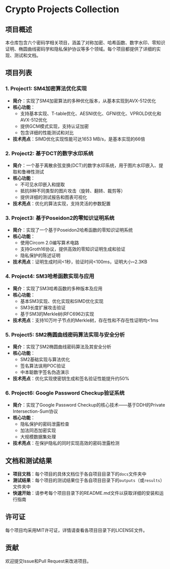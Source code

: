 # Crypto Projects Collection

## 项目概述

本仓库包含六个密码学相关项目，涵盖了对称加密、哈希函数、数字水印、零知识证明、椭圆曲线密码学和隐私保护协议等多个领域。每个项目都提供了详细的实现、测试和文档。

## 项目列表

### 1. Project1: SM4加密算法优化实现
- **简介**：实现了SM4加密算法的多种优化版本，从基本实现到AVX-512优化
- **核心功能**：
  - 支持基本实现、T-table优化、AESNI优化、GFNI优化、VPROLD优化和AVX-512优化
  - 提供GCM模式实现，支持认证加密
  - 包含详细的性能测试和对比
- **技术亮点**：SIMD优化实现性能可达1653 MB/s，是基本实现的66倍

### 2. Project2: 基于DCT的数字水印系统
- **简介**：一个基于离散余弦变换(DCT)的数字水印系统，用于图片水印嵌入、提取和鲁棒性测试
- **核心功能**：
  - 不可见水印嵌入和提取
  - 抵抗8种不同类型的图片攻击（旋转、翻转、裁剪等）
  - 提供详细的测试报告和图表可视化
- **技术亮点**：优化的算法实现，支持灵活的参数配置

### 3. Project3: 基于Poseidon2的零知识证明系统
- **简介**：实现了一个基于Poseidon2哈希函数的零知识证明系统
- **核心功能**：
  - 使用Circom 2.0编写算术电路
  - 支持Groth16协议，提供高效的零知识证明生成和验证
  - 隐私保护的陈述证明
- **技术亮点**：证明生成时间<1秒，验证时间<100ms，证明大小~2.3KB

### 4. Project4: SM3哈希函数实现与应用
- **简介**：实现了SM3哈希函数的多种版本及应用
- **核心功能**：
  - 基本SM3实现、优化实现和SIMD优化实现
  - SM3长度扩展攻击验证
  - 基于SM3的Merkle树(RFC6962)实现
- **技术亮点**：支持10万叶子节点的Merkle树，存在性和不存在性证明均<1ms

### 5. Project5: SM2椭圆曲线密码算法实现与安全分析
- **简介**：实现了SM2椭圆曲线密码算法及其安全分析
- **核心功能**：
  - SM2基础实现与算法优化
  - 签名算法误用POC验证
  - 中本聪数字签名伪造演示
- **技术亮点**：优化实现使密钥生成和签名验证性能提升约50%

### 6. Project6: Google Password Checkup验证系统
- **简介**：实现了Google Password Checkup的核心技术——基于DDH的Private Intersection-Sum协议
- **核心功能**：
  - 隐私保护的密码泄露检查
  - 加法同态加密实现
  - 大规模数据集处理
- **技术亮点**：在保护隐私的同时实现高效的密码泄露检测

## 文档和测试结果

- **项目文档**：每个项目的具体文档位于各自项目目录下的`docs`文件夹中
- **测试结果**：每个项目的测试结果位于各自项目目录下的`outputs`（或`results`）文件夹中
- **快速开始**：请参考每个项目目录下的README.md文件以获取详细的安装和运行指南

## 许可证

每个项目均采用MIT许可证，详情请查看各项目目录下的LICENSE文件。

## 贡献

欢迎提交Issue和Pull Request来改进项目。

